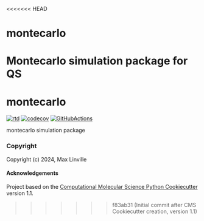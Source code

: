<<<<<<< HEAD
# montecarlo
Montecarlo simulation package for QS
=======
montecarlo
==============================
[//]: # (Badges)
[![rtd](https://readthedocs.org/projects/montecarlo-maxlinville/badge/?version=latest&style=default)](https://montecarlo-maxlinville.readthedocs.io/en/latest/)
[![codecov](https://codecov.io/gh/MaxLinville/montecarlo/branch/main/graph/badge.svg)](https://codecov.io/gh/MaxLinville/montecarlo/branch/main)
[![GitHubActions](https://github.com/MaxLinville/montecarlo/workflows/CI/badge.svg)](https://github.com/MaxLinville/montecarlo/actions?query=workflow%3ACI)


montecarlo simulation package

### Copyright

Copyright (c) 2024, Max Linville


#### Acknowledgements
 
Project based on the 
[Computational Molecular Science Python Cookiecutter](https://github.com/molssi/cookiecutter-cms) version 1.1.
>>>>>>> f83ab31 (Initial commit after CMS Cookiecutter creation, version 1.1)
